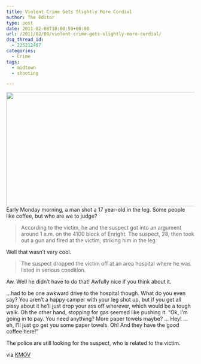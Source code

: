 ```yaml
---
title: Violent Crime Gets Slightly More Cordial
author: The Editor
type: post
date: 2011-02-08T18:00:59+00:00
url: /2011/02/08/violent-crime-gets-slightly-more-cordial/
dsq_thread_id:
  - 225212467
categories:
  - Crime
tags:
  - midtown
  - shooting

---
```

[<img class="aligncenter size-full wp-image-8868" title="frisky_dingo_shot_car_ride" src="http://media.punchingkitty.com/wordpress/2011/02/frisky_dingo_shot_car_ride.jpg" alt="" width="600" height="305" />][1]Early Monday morning, a man shot a 17 year-old in the leg. Some people like coffee, but who are we to judge?

> According to the victim, he and the suspect got into an argument around 1 a.m. on the 4100 block of Enright. The suspect, 28, then took out a gun and fired at the victim, striking him in the leg.

Well that wasn&#8217;t very cool.

> The suspect dropped the victim off at an area hospital where he was listed in serious condition.

Aw. Well he didn&#8217;t have to do that! Awfully nice if you think about it.

&#8230;had to be one awkward drive to the hospital though. What do you even say? You aren&#8217;t a happy camper with your leg shot up, but if you get all pissy about it he&#8217;ll just drop your ass off wherever, which would be a tough walk. Oh the other hand, stopping for gas seemed like pushing it. &#8220;Ok, I&#8217;m going in to pay. You need anything? More paper towels maybe? &#8230; Hey! &#8230;eh, I&#8217;ll just go get you some paper towels. Oh! And they have the good coffee here!&#8221;

The police are still looking for the suspect, who is related to the victim.

via <a href="http://www.kmov.com/news/local/Suspect-drops-victim-at-hospital-after-St-Louis-shooting-115492189.html" target="_blank">KMOV</a>

 [1]: http://media.punchingkitty.com/wordpress/2011/02/frisky_dingo_shot_car_ride.jpg
